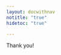 ```yaml
---
layout: docwithnav
notitle: "true"
hidetoc: "true"

---
```


<div id="install-thanks" class="center">
    <div class="thanks-content">
        <i class="fa fa-check" aria-hidden="true"></i>
        <p class="thank-you">Thank you!</p>
        <div id="silver-form" style="display: none;">
            <p>Thanks for applying for Silver Hardware Partner Program.<br/>Please check your email for further instructions.</p>
        </div>    
        <div id="gold-form" style="display: none;">
            <p>Thanks for applying for Gold Hardware Partner Program.<br/>Please check your email for further instructions.</p>
        </div>    
        <div id="platinum-form" style="display: none;">
            <p>Thanks for applying for Platinum Hardware Partner Program.<br/>Please check your email for further instructions.</p>
        </div>    
    </div>
</div>

<script type="text/javascript">

    var typeForms = {
        "silver": "#silver-form",
        "gold": "#gold-form",
        "platinum": "#platinum-form"
    };

    jqueryDefer(function () {
        $( document ).ready(function() {
            $('html, body').animate({
                        scrollTop: $('#install-thanks').offset().top - 100
                      }, 0);
            $.urlParam = function (name) {
                var results = new RegExp('[\?&]' + name + '=([^&#]*)').exec(window.location.href);
                return results ? results[1] : null;
            };                 
            var type = $.urlParam('type');
            if (!type) {
                type = "silver";
            }             
            var formId = typeForms[type];
            if (formId) {
                var typeForm = $(formId);
                typeForm.css('display', '');
            }          
            $('#install-thanks .thanks-content').addClass("animated zoomIn");
        });        
    });
</script>
